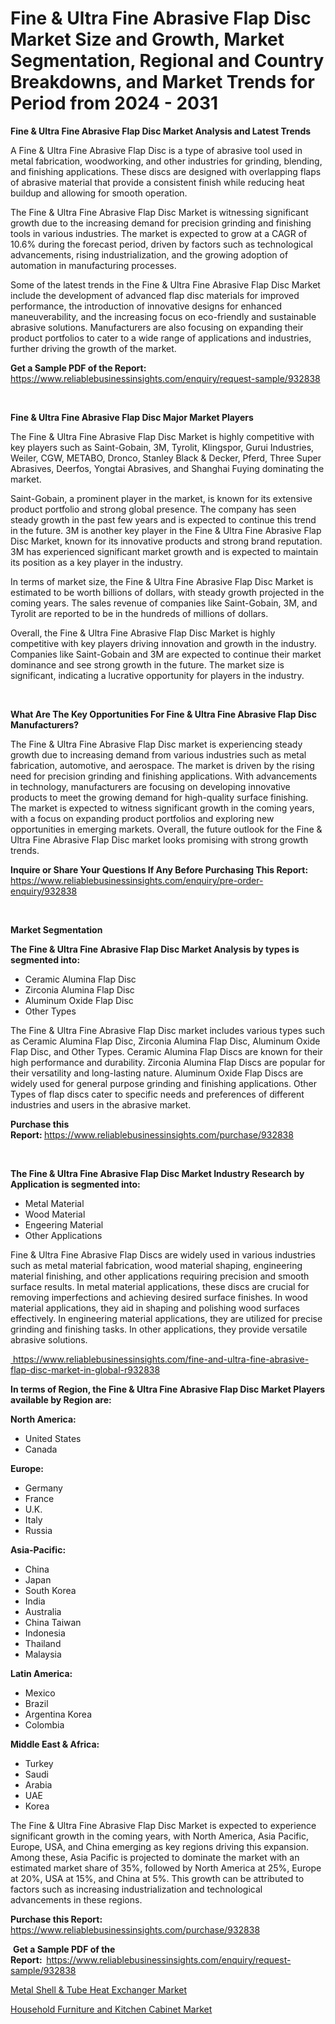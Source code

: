 <p><h1>Fine & Ultra Fine Abrasive Flap Disc Market Size and Growth, Market Segmentation, Regional and Country Breakdowns, and Market Trends for Period from 2024 -  2031</h1></p><p><strong>Fine & Ultra Fine Abrasive Flap Disc Market Analysis and Latest Trends</strong></p>
<p><p>A Fine & Ultra Fine Abrasive Flap Disc is a type of abrasive tool used in metal fabrication, woodworking, and other industries for grinding, blending, and finishing applications. These discs are designed with overlapping flaps of abrasive material that provide a consistent finish while reducing heat buildup and allowing for smooth operation.</p><p>The Fine & Ultra Fine Abrasive Flap Disc Market is witnessing significant growth due to the increasing demand for precision grinding and finishing tools in various industries. The market is expected to grow at a CAGR of 10.6% during the forecast period, driven by factors such as technological advancements, rising industrialization, and the growing adoption of automation in manufacturing processes.</p><p>Some of the latest trends in the Fine & Ultra Fine Abrasive Flap Disc Market include the development of advanced flap disc materials for improved performance, the introduction of innovative designs for enhanced maneuverability, and the increasing focus on eco-friendly and sustainable abrasive solutions. Manufacturers are also focusing on expanding their product portfolios to cater to a wide range of applications and industries, further driving the growth of the market.</p></p>
<p><strong>Get a Sample PDF of the Report:&nbsp;</strong> <a href="https://www.reliablebusinessinsights.com/enquiry/request-sample/932838">https://www.reliablebusinessinsights.com/enquiry/request-sample/932838</a></p>
<p>&nbsp;</p>
<p><strong>Fine & Ultra Fine Abrasive Flap Disc Major Market Players</strong></p>
<p><p>The Fine & Ultra Fine Abrasive Flap Disc Market is highly competitive with key players such as Saint-Gobain, 3M, Tyrolit, Klingspor, Gurui Industries, Weiler, CGW, METABO, Dronco, Stanley Black & Decker, Pferd, Three Super Abrasives, Deerfos, Yongtai Abrasives, and Shanghai Fuying dominating the market. </p><p>Saint-Gobain, a prominent player in the market, is known for its extensive product portfolio and strong global presence. The company has seen steady growth in the past few years and is expected to continue this trend in the future. 3M is another key player in the Fine & Ultra Fine Abrasive Flap Disc Market, known for its innovative products and strong brand reputation. 3M has experienced significant market growth and is expected to maintain its position as a key player in the industry.</p><p>In terms of market size, the Fine & Ultra Fine Abrasive Flap Disc Market is estimated to be worth billions of dollars, with steady growth projected in the coming years. The sales revenue of companies like Saint-Gobain, 3M, and Tyrolit are reported to be in the hundreds of millions of dollars.</p><p>Overall, the Fine & Ultra Fine Abrasive Flap Disc Market is highly competitive with key players driving innovation and growth in the industry. Companies like Saint-Gobain and 3M are expected to continue their market dominance and see strong growth in the future. The market size is significant, indicating a lucrative opportunity for players in the industry.</p></p>
<p>&nbsp;</p>
<p><strong>What Are The Key Opportunities For Fine & Ultra Fine Abrasive Flap Disc Manufacturers?</strong></p>
<p><p>The Fine & Ultra Fine Abrasive Flap Disc market is experiencing steady growth due to increasing demand from various industries such as metal fabrication, automotive, and aerospace. The market is driven by the rising need for precision grinding and finishing applications. With advancements in technology, manufacturers are focusing on developing innovative products to meet the growing demand for high-quality surface finishing. The market is expected to witness significant growth in the coming years, with a focus on expanding product portfolios and exploring new opportunities in emerging markets. Overall, the future outlook for the Fine & Ultra Fine Abrasive Flap Disc market looks promising with strong growth trends.</p></p>
<p><strong>Inquire or Share Your Questions If Any Before Purchasing This Report:</strong> <a href="https://www.reliablebusinessinsights.com/enquiry/pre-order-enquiry/932838">https://www.reliablebusinessinsights.com/enquiry/pre-order-enquiry/932838</a></p>
<p>&nbsp;</p>
<p><strong>Market Segmentation</strong></p>
<p><strong>The Fine & Ultra Fine Abrasive Flap Disc Market Analysis by types is segmented into:</strong></p>
<p><ul><li>Ceramic Alumina Flap Disc</li><li>Zirconia Alumina Flap Disc</li><li>Aluminum Oxide Flap Disc</li><li>Other Types</li></ul></p>
<p><p>The Fine & Ultra Fine Abrasive Flap Disc market includes various types such as Ceramic Alumina Flap Disc, Zirconia Alumina Flap Disc, Aluminum Oxide Flap Disc, and Other Types. Ceramic Alumina Flap Discs are known for their high performance and durability. Zirconia Alumina Flap Discs are popular for their versatility and long-lasting nature. Aluminum Oxide Flap Discs are widely used for general purpose grinding and finishing applications. Other Types of flap discs cater to specific needs and preferences of different industries and users in the abrasive market.</p></p>
<p><strong>Purchase this Report:&nbsp;</strong><a href="https://www.reliablebusinessinsights.com/purchase/932838">https://www.reliablebusinessinsights.com/purchase/932838</a></p>
<p>&nbsp;</p>
<p><strong>The Fine & Ultra Fine Abrasive Flap Disc Market Industry Research by Application is segmented into:</strong></p>
<p><ul><li>Metal Material</li><li>Wood Material</li><li>Engeering Material</li><li>Other Applications</li></ul></p>
<p><p>Fine & Ultra Fine Abrasive Flap Discs are widely used in various industries such as metal material fabrication, wood material shaping, engineering material finishing, and other applications requiring precision and smooth surface results. In metal material applications, these discs are crucial for removing imperfections and achieving desired surface finishes. In wood material applications, they aid in shaping and polishing wood surfaces effectively. In engineering material applications, they are utilized for precise grinding and finishing tasks. In other applications, they provide versatile abrasive solutions.</p></p>
<p><a href="https://www.reliablebusinessinsights.com/fine-and-ultra-fine-abrasive-flap-disc-market-in-global-r932838">&nbsp;https://www.reliablebusinessinsights.com/fine-and-ultra-fine-abrasive-flap-disc-market-in-global-r932838</a></p>
<p><strong>In terms of Region, the Fine & Ultra Fine Abrasive Flap Disc Market Players available by Region are:</strong></p>
<p>
    <p> <strong> North America: </strong>
        <ul>
            <li>United States</li>
            <li>Canada</li>
        </ul>
        </p> 
    <p> <strong> Europe: </strong>
        <ul>
            <li>Germany</li>
            <li>France</li>
            <li>U.K.</li>
            <li>Italy</li>
            <li>Russia</li>
        </ul>
        </p> 
    <p> <strong> Asia-Pacific: </strong>
        <ul>
            <li>China</li>
            <li>Japan</li>
            <li>South Korea</li>
            <li>India</li>
            <li>Australia</li>
            <li>China Taiwan</li>
            <li>Indonesia</li>
            <li>Thailand</li>
            <li>Malaysia</li>
        </ul>
        </p> 
    <p> <strong> Latin America: </strong>
        <ul>
            <li>Mexico</li>
            <li>Brazil</li>
            <li>Argentina Korea</li>
            <li>Colombia</li>
        </ul>
        </p> 
    <p> <strong> Middle East & Africa: </strong>
        <ul>
            <li>Turkey</li>
            <li>Saudi</li>
            <li>Arabia</li>
            <li>UAE</li>
            <li>Korea</li>
        </ul>
    </p>
    </p>
<p><p>The Fine & Ultra Fine Abrasive Flap Disc Market is expected to experience significant growth in the coming years, with North America, Asia Pacific, Europe, USA, and China emerging as key regions driving this expansion. Among these, Asia Pacific is projected to dominate the market with an estimated market share of 35%, followed by North America at 25%, Europe at 20%, USA at 15%, and China at 5%. This growth can be attributed to factors such as increasing industrialization and technological advancements in these regions.</p></p>
<p><strong>Purchase this Report: </strong><a href="https://www.reliablebusinessinsights.com/purchase/932838">https://www.reliablebusinessinsights.com/purchase/932838</a></p>
<p>&nbsp;<strong>Get a Sample PDF of the Report:&nbsp;&nbsp;</strong><a href="https://www.reliablebusinessinsights.com/enquiry/request-sample/932838">https://www.reliablebusinessinsights.com/enquiry/request-sample/932838</a></p>
<p><strong></strong></p>
<p><p><a href="https://github.com/mabutironaldo/Market-Research-Report-List-4/blob/main/metal-shell-tube-heat-exchanger-market.md">Metal Shell & Tube Heat Exchanger Market</a></p><p><a href="https://issuu.com/reportprime-2/docs/household-furniture-and-kitchen-cabinet-market-siz">Household Furniture and Kitchen Cabinet Market</a></p></p>